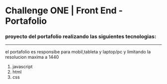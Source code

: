 # Challenge ONE | Front End -  Portafolio


### proyecto del portafolio realizando las siguientes tecnologias:
---
el portafolio  es responsibe para mobil,tableta y laptop/pc y limitando la resolucion maxima  a 1440

1. javascript
2. html
3. css

